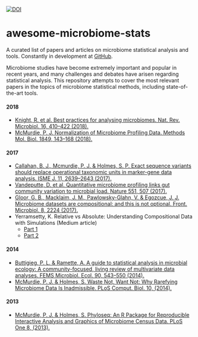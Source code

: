[![DOI](https://zenodo.org/badge/99698135.svg)](https://zenodo.org/record/3349688)  

# awesome-microbiome-stats
A curated list of papers and articles on microbiome statistical analysis and tools. Constantly in development at [GitHub](https://github.com/vinisalazar/awesome-microbiome-stats/).

Microbiome studies have become extremely important and popular in recent years, and many challenges and debates have arisen regarding statistical analysis. This repository attempts to cover the most relevant papers in the topics of microbiome statistical methods, including state-of-the-art tools.

#### 2018
- [Knight, R. et al. Best practices for analysing microbiomes. Nat. Rev. Microbiol. 16, 410–422 (2018).](https://www.nature.com/articles/s41579-018-0029-9)
- [McMurdie, P. J. Normalization of Microbiome Profiling Data. Methods Mol. Biol. 1849, 143–168 (2018).](https://link.springer.com/protocol/10.1007%2F978-1-4939-8728-3_10)

#### 2017
- [Callahan, B. J., Mcmurdie, P. J. & Holmes, S. P. Exact sequence variants should replace operational taxonomic units in marker-gene data analysis. ISME J. 11, 2639–2643 (2017).](https://www.nature.com/articles/ismej2017119)
- [Vandeputte, D. et al. Quantitative microbiome profiling links gut community variation to microbial load. Nature 551, 507 (2017).](https://www.nature.com/articles/nature24460)
- [Gloor, G. B., Macklaim, J. M., Pawlowsky-Glahn, V. & Egozcue, J. J. Microbiome datasets are compositional: and this is not optional. Front. Microbiol. 8, 2224 (2017).](https://www.frontiersin.org/articles/10.3389/fmicb.2017.02224/)
- Yerramsetty, K. Relative vs Absolute: Understanding Compositional Data with Simulations (Medium article)
  - [Part 1](https://towardsdatascience.com/relative-vs-absolute-understanding-compositional-data-with-simulations-fdc15e0c781e)
  - [Part 2](https://medium.com/@krishna.yerramsetty/relative-vs-absolute-how-to-do-compositional-data-analyses-part-2-f554eb9b26e)

#### 2014
- [Buttigieg, P. L. & Ramette, A. A guide to statistical analysis in microbial ecology: A community-focused, living review of multivariate data analyses. FEMS Microbiol. Ecol. 90, 543–550 (2014).](https://boris.unibe.ch/91368/)
- [McMurdie, P. J. & Holmes, S. Waste Not, Want Not: Why Rarefying Microbiome Data Is Inadmissible. PLoS Comput. Biol. 10, (2014).](https://journals.plos.org/ploscompbiol/article?id=10.1371/journal.pcbi.1003531)

#### 2013
- [McMurdie, P. J. & Holmes, S. Phyloseq: An R Package for Reproducible Interactive Analysis and Graphics of Microbiome Census Data. PLoS One 8, (2013).](https://journals.plos.org/plosone/article?id=10.1371/journal.pone.0061217)

